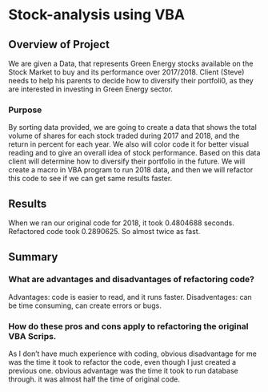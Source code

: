 # Stock-analysis using VBA

## Overview of Project
We are given a Data, that represents Green Energy stocks available on the Stock Market to buy and its performance over 2017/2018. Client (Steve) needs to help his parents to decide how to diversify their portfoli0, as they are interested in investing in Green Energy sector. 

### Purpose
 By sorting data provided, we are going to create a data that shows the total volume of shares for each stock traded during 2017 and 2018, and the return in percent for each year. We also will color code it for better visual reading and to give an overall idea of stock performance. Based on this data client will determine how to diversify their portfolio in the future. We will create a macro in VBA program to run 2018 data, and then we will refactor this code to see if we can get same results faster.

## Results
When we ran our original code for 2018, it took 0.4804688 seconds. Refactored code took 0.2890625. So almost twice as fast.

## Summary

### What are advantages and disadvantages of refactoring code?
Advantages: code is easier to read, and it runs faster. Disadventages: can be time consuming, can create errors or bugs.

### How do these pros and cons apply to refactoring the original VBA Scrips.
As I don’t have much experience with coding, obvious disadvantage for me was the time it took to refactor the code, even though I just created a previous one. obvious advantage was the time it took to run database through. it was almost half the time of original code.
